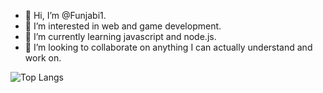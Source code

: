 - 👋 Hi, I’m @Funjabi1. 
- 👀 I’m interested in web and game development. 
- 🌱 I’m currently learning javascript and node.js.
- 💞️ I’m looking to collaborate on anything I can actually understand and work on.
<!---
Funjabi1/Funjabi1 is a ✨ special ✨ repository because its `README.md` (this file) appears on your GitHub profile.
You can click the Preview link to take a look at your changes.
--->
![Top Langs](https://github-readme-stats.vercel.app/api/top-langs/?username=Funjabi1&layout=compact)
